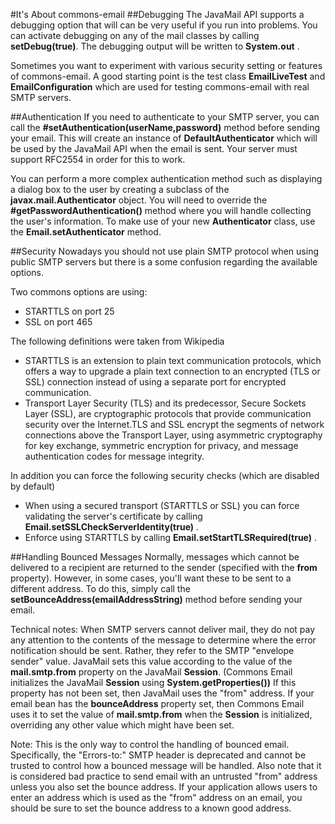 #It's About commons-email
##Debugging
The JavaMail API supports a debugging option that will can be very useful if you run into problems. 
You can activate debugging on any of the mail classes by calling __setDebug(true)__. 
The debugging output will be written to **System.out** .

Sometimes you want to experiment with various security setting or features of commons-email. 
A good starting point is the test class **EmailLiveTest** and **EmailConfiguration** which are used for testing commons-email with real SMTP servers.

##Authentication
If you need to authenticate to your SMTP server, you can call the __#setAuthentication(userName,password)__ method before sending your email. This will create an instance of __DefaultAuthenticator__ which will be used by the JavaMail API when the email is sent. Your server must support RFC2554 in order for this to work.

You can perform a more complex authentication method such as displaying a dialog box to the user by creating a subclass of the __javax.mail.Authenticator__ object. You will need to override the __#getPasswordAuthentication()__ method where you will handle collecting the user's information. To make use of your new __Authenticator__ class, use the __Email.setAuthenticator__ method.

##Security
Nowadays you should not use plain SMTP protocol when using public SMTP servers but there is a some confusion regarding the available options.

Two commons options are using:
+ STARTTLS on port 25
+ SSL on port 465  
    
The following definitions were taken from Wikipedia
+ STARTTLS is an extension to plain text communication protocols, which offers a way to upgrade a plain text connection to an encrypted (TLS or SSL) connection instead of using a separate port for encrypted communication.
+ Transport Layer Security (TLS) and its predecessor, Secure Sockets Layer (SSL), are cryptographic protocols that provide communication security over the Internet.TLS and SSL encrypt the segments of network connections above the Transport Layer, using asymmetric cryptography for key exchange, symmetric encryption for privacy, and message authentication codes for message integrity.

In addition you can force the following security checks (which are disabled by default)
+ When using a secured transport (STARTTLS or SSL) you can force validating the server's certificate by calling __Email.setSSLCheckServerIdentity(true)__ .
+ Enforce using STARTTLS by calling __Email.setStartTLSRequired(true)__ .

##Handling Bounced Messages
Normally, messages which cannot be delivered to a recipient are returned to the sender (specified with the __from__ property). However, in some cases, you'll want these to be sent to a different address. To do this, simply call the __setBounceAddress(emailAddressString)__ method before sending your email.

Technical notes: When SMTP servers cannot deliver mail, they do not pay any attention to the contents of the message to determine where the error notification should be sent. Rather, they refer to the SMTP "envelope sender" value. JavaMail sets this value according to the value of the __mail.smtp.from__ property on the JavaMail __Session__. (Commons Email initializes the JavaMail __Session__ using __System.getProperties())__ If this property has not been set, then JavaMail uses the "from" address. If your email bean has the __bounceAddress__ property set, then Commons Email uses it to set the value of __mail.smtp.from__ when the __Session__ is initialized, overriding any other value which might have been set.

Note: This is the only way to control the handling of bounced email. Specifically, the "Errors-to:" SMTP header is deprecated and cannot be trusted to control how a bounced message will be handled. Also note that it is considered bad practice to send email with an untrusted "from" address unless you also set the bounce address. If your application allows users to enter an address which is used as the "from" address on an email, you should be sure to set the bounce address to a known good address.